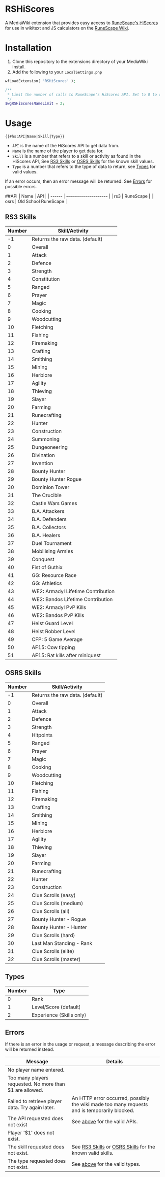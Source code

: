 # RSHiScores

A MediaWiki extension that provides easy access to [RuneScape's HiScores](http://services.runescape.com/m=hiscore/ranking) for use in wikitext and JS calculators on the [RuneScape Wiki](https://runescape.wiki).

# Installation

1. Clone this repository to the extensions directory of your MediaWiki install.
2. Add the following to your `LocalSettings.php`
```php
wfLoadExtension( 'RSHiScores' );

/**
 * Limit the number of calls to RuneScape's HiScores API. Set to 0 to remove limit.
 */
$wgRSHiScoresNameLimit = 2;
```

# Usage

`{{#hs:API|Name|Skill|Type}}`
- `API` is the name of the HiScores API to get data from.
- `Name` is the name of the player to get data for.
- `Skill` is a number that refers to a skill or activity as found in the HiScores API, See [RS3 Skills](#rs3-skills) or [OSRS Skills](#osrs-skills) for the known skill values.
- `Type` is a number that refers to the type of data to return, see [Types](#types) for valid values.

If an error occurs, then an error message will be returned. See [Errors](#errors) for possible errors.

##API
| Name   | API                   |
| ------ | --------------------- |
| rs3    | RuneScape             |
| osrs   | Old School RuneScape  |

## RS3 Skills
| Number | Skill/Activity                     |
| ------ | ---------------------------------- |
| -1     | Returns the raw data. (default)    |
| 0      | Overall                            |
| 1      | Attack                             |
| 2      | Defence                            |
| 3      | Strength                           |
| 4      | Constitution                       |
| 5      | Ranged                             |
| 6      | Prayer                             |
| 7      | Magic                              |
| 8      | Cooking                            |
| 9      | Woodcutting                        |
| 10     | Fletching                          |
| 11     | Fishing                            |
| 12     | Firemaking                         |
| 13     | Crafting                           |
| 14     | Smithing                           |
| 15     | Mining                             |
| 16     | Herblore                           |
| 17     | Agility                            |
| 18     | Thieving                           |
| 19     | Slayer                             |
| 20     | Farming                            |
| 21     | Runecrafting                       |
| 22     | Hunter                             |
| 23     | Construction                       |
| 24     | Summoning                          |
| 25     | Dungeoneering                      |
| 26     | Divination                         |
| 27     | Invention                          |
| 28     | Bounty Hunter                      |
| 29     | Bounty Hunter Rogue                |
| 30     | Dominion Tower                     |
| 31     | The Crucible                       |
| 32     | Castle Wars Games                  |
| 33     | B.A. Attackers                     |
| 34     | B.A. Defenders                     |
| 35     | B.A. Collectors                    |
| 36     | B.A. Healers                       |
| 37     | Duel Tournament                    |
| 38     | Mobilising Armies                  |
| 39     | Conquest                           |
| 40     | Fist of Guthix                     |
| 41     | GG: Resource Race                  |
| 42     | GG: Athletics                      |
| 43     | WE2: Armadyl Lifetime Contribution |
| 44     | WE2: Bandos Lifetime Contribution  |
| 45     | WE2: Armadyl PvP Kills             |
| 46     | WE2: Bandos PvP Kills              |
| 47     | Heist Guard Level                  |
| 48     | Heist Robber Level                 |
| 49     | CFP: 5 Game Average                |
| 50     | AF15: Cow tipping                  |
| 51     | AF15: Rat kills after miniquest    |

## OSRS Skills
| Number | Skill/Activity                     |
| ------ | ---------------------------------- |
| -1     | Returns the raw data. (default)    |
| 0      | Overall                            |
| 1      | Attack                             |
| 2      | Defence                            |
| 3      | Strength                           |
| 4      | Hitpoints                          |
| 5      | Ranged                             |
| 6      | Prayer                             |
| 7      | Magic                              |
| 8      | Cooking                            |
| 9      | Woodcutting                        |
| 10     | Fletching                          |
| 11     | Fishing                            |
| 12     | Firemaking                         |
| 13     | Crafting                           |
| 14     | Smithing                           |
| 15     | Mining                             |
| 16     | Herblore                           |
| 17     | Agility                            |
| 18     | Thieving                           |
| 19     | Slayer                             |
| 20     | Farming                            |
| 21     | Runecrafting                       |
| 22     | Hunter                             |
| 23     | Construction                       |
| 24     | Clue Scrolls (easy)                |
| 25     | Clue Scrolls (medium)              |
| 26     | Clue Scrolls (all)                 |
| 27     | Bounty Hunter - Rogue              |
| 28     | Bounty Hunter - Hunter             |
| 29     | Clue Scrolls (hard)                |
| 30     | Last Man Standing - Rank           |
| 31     | Clue Scrolls (elite)               |
| 32     | Clue Scrolls (master)              |

## Types
| Number | Type                     |
| ------ | ------------------------ |
| 0      | Rank                     |
| 1      | Level/Score (default)    |
| 2      | Experience (Skills only) |

## Errors
If there is an error in the usage or request, a message describing the error will be returned instead.

| Message | Details |
| ------- | ------- |
| No player name entered. | <foo> |
| Too many players requested. No more than $1 are allowed. |
| Failed to retrieve player data. Try again later. | An HTTP error occurred, possibly the wiki made too many requests and is temporarily blocked. |
| The API requested does not exist | See [above](#API) for the valid APIs.
| Player '$1' does not exist. | <foo> |
| The skill requested does not exist. | See [RS3 Skills](#rs3-skills) or [OSRS Skills](#osrs-skills) for the known valid skills. |
| The type requested does not exist. | See [above](#Types) for the valid types. |
